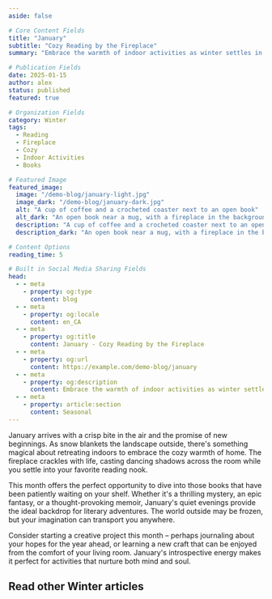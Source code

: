```yaml
---
aside: false

# Core Content Fields
title: "January"
subtitle: "Cozy Reading by the Fireplace"
summary: "Embrace the warmth of indoor activities as winter settles in. January offers the perfect opportunity to curl up with a good book, start new creative projects, and enjoy the peaceful quiet that comes with the coldest month of the year."

# Publication Fields
date: 2025-01-15
author: alex
status: published
featured: true

# Organization Fields
category: Winter
tags:
  - Reading
  - Fireplace
  - Cozy
  - Indoor Activities
  - Books

# Featured Image
featured_image:
  image: "/demo-blog/january-light.jpg"
  image_dark: "/demo-blog/january-dark.jpg"
  alt: "A cup of coffee and a crocheted coaster next to an open book"
  alt_dark: "An open book near a mug, with a fireplace in the background"
  description: "A cup of coffee and a crocheted coaster next to an open book - Credits to Céline Druguet on Unsplash"
  description_dark: "An open book near a mug, with a fireplace in the background - Credits to Pavan Trikutam on Unsplash"

# Content Options
reading_time: 5

# Built in Social Media Sharing Fields
head:
  - - meta
    - property: og:type
      content: blog
  - - meta
    - property: og:locale
      content: en_CA
  - - meta
    - property: og:title
      content: January - Cozy Reading by the Fireplace
  - - meta
    - property: og:url
      content: https://example.com/demo-blog/january
  - - meta
    - property: og:description
      content: Embrace the warmth of indoor activities as winter settles in with cozy reading and creative projects.
  - - meta
    - property: article:section
      content: Seasonal
---
```


<VpvArticleHeader 
    returnLink="/blog-demo"
    returnText="Back to Seasonal Blog"
/>

January arrives with a crisp bite in the air and the promise of new beginnings. As snow blankets the landscape outside, there's something magical about retreating indoors to embrace the cozy warmth of home. The fireplace crackles with life, casting dancing shadows across the room while you settle into your favorite reading nook.

This month offers the perfect opportunity to dive into those books that have been patiently waiting on your shelf. Whether it's a thrilling mystery, an epic fantasy, or a thought-provoking memoir, January's quiet evenings provide the ideal backdrop for literary adventures. The world outside may be frozen, but your imagination can transport you anywhere.

Consider starting a creative project this month – perhaps journaling about your hopes for the year ahead, or learning a new craft that can be enjoyed from the comfort of your living room. January's introspective energy makes it perfect for activities that nurture both mind and soul.

## Read other Winter articles

<VpvArticleList
    format="vertical"
    sortOrder="ascending"
    filterCategories="Winter"
    maxCards="2"
    :excludeURLs="[
        '/demo-blog/january'
    ]"
    articlesDataKey="demoBlogData"
  />